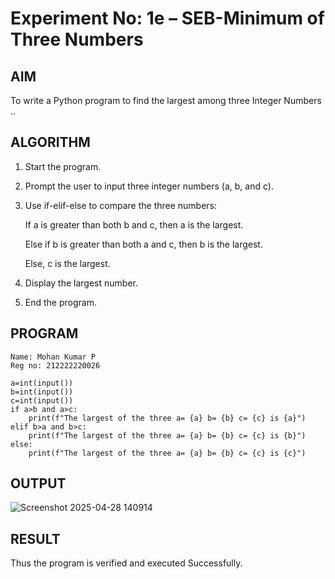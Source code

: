 # Experiment No: 1e – SEB-Minimum of Three Numbers

## AIM  
To write a Python program to find the largest among three Integer Numbers ..

## ALGORITHM  
1. Start the program.

2. Prompt the user to input three integer numbers (a, b, and c).

3. Use if-elif-else to compare the three numbers:

   If a is greater than both b and c, then a is the largest.

   Else if b is greater than both a and c, then b is the largest.

   Else, c is the largest.

4. Display the largest number.

5. End the program.

## PROGRAM
```
Name: Mohan Kumar P
Reg no: 212222220026

a=int(input())
b=int(input())
c=int(input())
if a>b and a>c:
    print(f"The largest of the three a= {a} b= {b} c= {c} is {a}")
elif b>a and b>c:
    print(f"The largest of the three a= {a} b= {b} c= {c} is {b}")
else:
    print(f"The largest of the three a= {a} b= {b} c= {c} is {c}")

```

## OUTPUT

![Screenshot 2025-04-28 140914](https://github.com/user-attachments/assets/f7e2fcaf-0c33-4562-b51f-50b4e71e2d43)

## RESULT
Thus the program is verified and executed Successfully.
